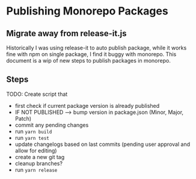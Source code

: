 # Publishing Monorepo Packages

## Migrate away from release-it.js

Historically I was using release-it to auto publish package, while it works fine with npm on single package, I find it buggy with monorepo.
This document is a wip of new steps to publish packages in monorepo.

## Steps

TODO: Create script that
- first check if current package version is already published
- IF NOT PUBLISHED --> bump version in package.json (Minor, Major, Patch)
- commit any pending changes
- run `yarn build`
- run `yarn test`
- update changelogs based on last commits (pending user approval and allow for editing)
- create a new git tag
- cleanup branches?
- run `yarn release`
